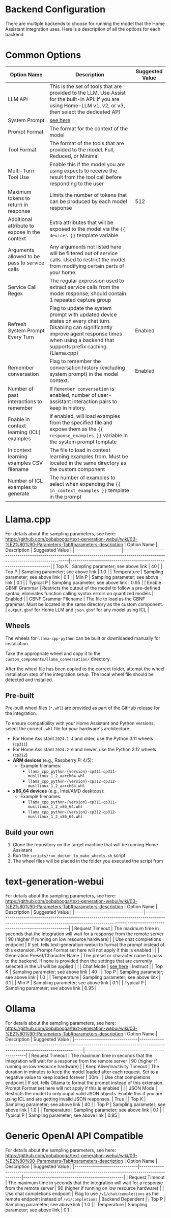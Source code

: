 # Backend Configuration

There are multiple backends to choose for running the model that the Home Assistant integration uses. Here is a description of all the options for each backend

# Common Options
| Option Name                                   | Description                                                                                                                                                                                            | Suggested Value |
|-----------------------------------------------|--------------------------------------------------------------------------------------------------------------------------------------------------------------------------------------------------------|-----------------|
| LLM API                                       | This is the set of tools that are provided to the LLM. Use Assist for the built-in API. If you are using Home-LLM v1, v2, or v3, then select the dedicated API                                         |                 |
| System Prompt                                 | [see here](./Model%20Prompting.md)                                                                                                                                                                     |                 |
| Prompt Format                                 | The format for the context of the model                                                                                                                                                                |                 |
| Tool Format                                   | The format of the tools that are provided to the model. Full, Reduced, or Minimal                                                                                                                      |                 |
| Multi-Turn Tool Use                           | Enable this if the model you are using expects to receive the result from the tool call before responding to the user                                                                                  |                 |
| Maximum tokens to return in response          | Limits the number of tokens that can be produced by each model response                                                                                                                                | 512             |
| Additional attribute to expose in the context | Extra attributes that will be exposed to the model via the `{{ devices }}` template variable                                                                                                           |                 |
| Arguments allowed to be pass to service calls | Any arguments not listed here will be filtered out of service calls. Used to restrict the model from modifying certain parts of your home.                                                             |                 |
| Service Call Regex                            | The regular expression used to extract service calls from the model response; should contain 1 repeated capture group                                                                                  |                 |
| Refresh System Prompt Every Turn              | Flag to update the system prompt with updated device states on every chat turn. Disabling can significantly improve agent response times when using a backend that supports prefix caching (Llama.cpp) | Enabled         |
| Remember conversation                         | Flag to remember the conversation history (excluding system prompt) in the model context.                                                                                                              | Enabled         |
| Number of past interactions to remember       | If `Remember conversation` is enabled, number of user-assistant interaction pairs to keep in history.                                                                                                  |                 |
| Enable in context learning (ICL) examples     | If enabled, will load examples from the specified file and expose them as the `{{ response_examples }}` variable in the system prompt template                                                         |                 |
| In context learning examples CSV filename     | The file to load in context learning examples from. Must be located in the same directory as the custom component                                                                                      |                 |
| Number of ICL examples to generate            | The number of examples to select when expanding the `{{ in_context_examples }}` template in the prompt                                                                                                 |                 |

# Llama.cpp
For details about the sampling parameters, see here: https://github.com/oobabooga/text-generation-webui/wiki/03-%E2%80%90-Parameters-Tab#parameters-description
| Option Name           | Description                                                                                                                     | Suggested Value                                                    |
|-----------------------|---------------------------------------------------------------------------------------------------------------------------------|--------------------------------------------------------------------|
| Top K                 | Sampling parameter; see above link                                                                                              | 40                                                                 |
| Top P                 | Sampling parameter; see above link                                                                                              | 1.0                                                                |
| Temperature           | Sampling parameter; see above link                                                                                              | 0.1                                                                |
| Min P                 | Sampling parameter; see above link                                                                                              | 0.1                                                                |
| Typical P             | Sampling parameter; see above link                                                                                              | 0.95                                                               |
| Enable GBNF Grammar   | Restricts the output of the model to follow a pre-defined syntax; eliminates function calling syntax errors on quantized models | Enabled                                                            |
| GBNF Grammar Filename | The file to load as the GBNF grammar. Must be located in the same directory as the custom component.                            | `output.gbnf` for Home LLM and `json.gbnf` for any model using ICL |

## Wheels
The wheels for `llama-cpp-python` can be built or downloaded manually for installation.

Take the appropriate wheel and copy it to the `custom_components/llama_conversation/` directory.

After the wheel file has been copied to the correct folder, attempt the wheel installation step of the integration setup. The local wheel file should be detected and installed.

## Pre-built
Pre-built wheel files (`*.whl`) are provided as part of the [GitHub release](https://github.com/acon96/home-llm/releases/latest) for the integration.

To ensure compatibility with your Home Assistant and Python versions, select the correct `.whl` file for your hardware's architecture:
- For Home Assistant `2024.1.4` and older, use the Python 3.11 wheels (`cp311`)
- For Home Assistant `2024.2.0` and newer, use the Python 3.12 wheels (`cp312`)
- **ARM devices** (e.g., Raspberry Pi 4/5):
    - Example filenames:
        - `llama_cpp_python-{version}-cp311-cp311-musllinux_1_2_aarch64.whl`
        - `llama_cpp_python-{version}-cp312-cp312-musllinux_1_2_aarch64.whl`
- **x86_64 devices** (e.g., Intel/AMD desktops):
    - Example filenames:
        - `llama_cpp_python-{version}-cp311-cp311-musllinux_1_2_x86_64.whl`
        - `llama_cpp_python-{version}-cp312-cp312-musllinux_1_2_x86_64.whl`

## Build your own

1. Clone the repository on the target machine that will be running Home Assistant
2. Run the `scripts/run_docker_to_make_wheels.sh` script
3. The wheel files will be placed in the folder you executed the script from


# text-generation-webui
For details about the sampling parameters, see here: https://github.com/oobabooga/text-generation-webui/wiki/03-%E2%80%90-Parameters-Tab#parameters-description
| Option Name                      | Description                                                                                                                                      | Suggested Value                                 |
|----------------------------------|--------------------------------------------------------------------------------------------------------------------------------------------------|-------------------------------------------------|
| Request Timeout                  | The maximum time in seconds that the integration will wait for a response from the remote server                                                 | 90 (higher if running on low resource hardware) |
| Use chat completions endpoint    | If set, tells text-generation-webui to format the prompt instead of this extension. Prompt Format set here will not apply if this is enabled     |                                                 |
| Generation Preset/Character Name | The preset or character name to pass to the backend. If none is provided then the settings that are currently selected in the UI will be applied |                                                 |
| Chat Mode                        | [see here](https://github.com/oobabooga/text-generation-webui/wiki/01-%E2%80%90-Chat-Tab#mode)                                                   | Instruct                                        |
| Top K                            | Sampling parameter; see above link                                                                                                               | 40                                              |
| Top P                            | Sampling parameter; see above link                                                                                                               | 1.0                                             |
| Temperature                      | Sampling parameter; see above link                                                                                                               | 0.1                                             |
| Min P                            | Sampling parameter; see above link                                                                                                               | 0.1                                             |
| Typical P                        | Sampling parameter; see above link                                                                                                               | 0.95                                            |

# Ollama
For details about the sampling parameters, see here: https://github.com/oobabooga/text-generation-webui/wiki/03-%E2%80%90-Parameters-Tab#parameters-description
| Option Name                   | Description                                                                                                                    | Suggested Value                                 |
|-------------------------------|--------------------------------------------------------------------------------------------------------------------------------|-------------------------------------------------|
| Request Timeout               | The maximum time in seconds that the integration will wait for a response from the remote server                               | 90 (higher if running on low resource hardware) |
| Keep Alive/Inactivity Timeout | The duration in minutes to keep the model loaded after each request. Set to a negative value to keep loaded forever            | 30m                                             |
| Use chat completions endpoint | If set, tells Ollama to format the prompt instead of this extension. Prompt Format set here will not apply if this is enabled  |                                                 |
| JSON Mode                     | Restricts the model to only ouput valid JSON objects. Enable this if you are using ICL and are getting invalid JSON responses. | True                                            |
| Top K                         | Sampling parameter; see above link                                                                                             | 40                                              |
| Top P                         | Sampling parameter; see above link                                                                                             | 1.0                                             |
| Temperature                   | Sampling parameter; see above link                                                                                             | 0.1                                             |
| Typical P                     | Sampling parameter; see above link                                                                                             | 0.95                                            |

# Generic OpenAI API Compatible
For details about the sampling parameters, see here: https://github.com/oobabooga/text-generation-webui/wiki/03-%E2%80%90-Parameters-Tab#parameters-description
| Option Name                   | Description                                                                                      | Suggested Value                                 |
|-------------------------------|--------------------------------------------------------------------------------------------------|-------------------------------------------------|
| Request Timeout               | The maximum time in seconds that the integration will wait for a response from the remote server | 90 (higher if running on low resource hardware) |
| Use chat completions endpoint | Flag to use `/v1/chat/completions` as the remote endpoint instead of `/v1/completions`           | Backend Dependent                               |
| Top P                         | Sampling parameter; see above link                                                               | 1.0                                             |
| Temperature                   | Sampling parameter; see above link                                                               | 0.1                                             |
